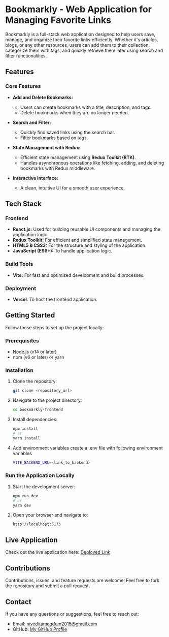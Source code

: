 # Bookmarkly - Web Application for Managing Favorite Links

Bookmarkly is a full-stack web application designed to help users save, manage, and organize their favorite links efficiently. Whether it's articles, blogs, or any other resources, users can add them to their collection, categorize them with tags, and quickly retrieve them later using search and filter functionalities.

## Features

### **Core Features**

- **Add and Delete Bookmarks:**

  - Users can create bookmarks with a title, description, and tags.
  - Delete bookmarks when they are no longer needed.

- **Search and Filter:**

  - Quickly find saved links using the search bar.
  - Filter bookmarks based on tags.

- **State Management with Redux:**

  - Efficient state management using **Redux Toolkit (RTK)**.
  - Handles asynchronous operations like fetching, adding, and deleting bookmarks with Redux middleware.

- **Interactive Interface:**
  - A clean, intuitive UI for a smooth user experience.

## Tech Stack

### **Frontend**

- **React.js:** Used for building reusable UI components and managing the application logic.
- **Redux Toolkit:** For efficient and simplified state management.
- **HTML5 & CSS3:** For the structure and styling of the application.
- **JavaScript (ES6+):** To handle application logic.

### **Build Tools**

- **Vite:** For fast and optimized development and build processes.

### **Deployment**

- **Vercel**: To host the frontend application.

## Getting Started

Follow these steps to set up the project locally:

### **Prerequisites**

- Node.js (v14 or later)
- npm (v6 or later) or yarn

### **Installation**

1. Clone the repository:

   ```bash
   git clone <repository_url>
   ```

2. Navigate to the project directory:

   ```bash
   cd bookmarkly-frontend
   ```

3. Install dependencies:
   ```bash
   npm install
   # or
   yarn install
   ```
4. Add environment variables
   create a .env file with following environment variables
   ```bash
   VITE_BACKEND_URL=<link_to_backend>
   ```

### **Run the Application Locally**

1. Start the development server:

   ```bash
   npm run dev
   # or
   yarn dev
   ```

2. Open your browser and navigate to:
   ```
   http://localhost:5173
   ```

<!-- ## Folder Structure

```
bookmarkly-frontend/
├── public/              # Static assets
├── src/
│   ├── components/      # Reusable React components
│   ├── redux/           # Redux slices and store setup
│   ├── styles/          # Global stylesheets
│   ├── utils/           # Utility functions
│   └── App.js           # Main application component
├── .gitignore
├── package.json         # Project dependencies and scripts
└── README.md            # Project documentation
```

--- -->

## Live Application

Check out the live application here: [Deployed Link](https://bookmarkly-frontend.vercel.app)

## Contributions

Contributions, issues, and feature requests are welcome! Feel free to fork the repository and submit a pull request.

## Contact

If you have any questions or suggestions, feel free to reach out:

- Email: <niveditamagdum2015@gmail.com>
- GitHub: [My GitHub Profile](https://github.com/NiveditaBSM)
